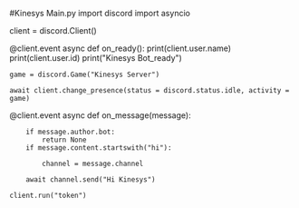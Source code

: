 #Kinesys Main.py
import discord
import asyncio

client = discord.Client()

@client.event
async def on_ready():
    print(client.user.name)
    print(client.user.id)
    print("Kinesys Bot_ready")
    
    game = discord.Game("Kinesys Server")

    await client.change_presence(status = discord.status.idle, activity = game)

@client.event
async def on_message(message):

        if message.author.bot:
            return None
        if message.content.startswith("hi"):

            channel = message.channel

        await channel.send("Hi Kinesys")

    client.run("token")
